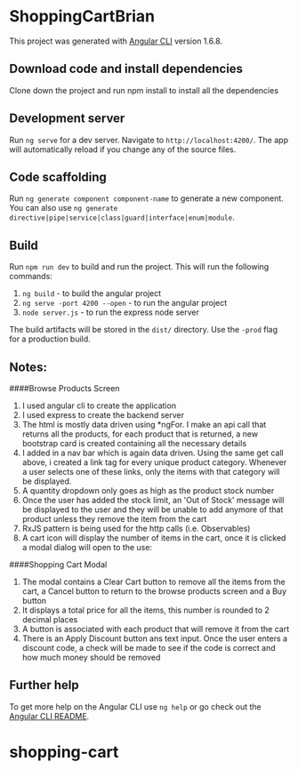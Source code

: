 # ShoppingCartBrian

This project was generated with [Angular CLI](https://github.com/angular/angular-cli) version 1.6.8.

## Download code and install dependencies 

Clone down the project and run npm install to install all the dependencies

## Development server

Run `ng serve` for a dev server. Navigate to `http://localhost:4200/`. The app will automatically reload if you change any of the source files.

## Code scaffolding

Run `ng generate component component-name` to generate a new component. You can also use `ng generate directive|pipe|service|class|guard|interface|enum|module`.

## Build

Run `npm run dev` to build and run the project. This will run the following commands:
1) `ng build` - to build the angular project
2) `ng serve -port 4200 --open` - to run the angular project
3) `node server.js` - to run the express node server

The build artifacts will be stored in the `dist/` directory. Use the `-prod` flag for a production build.

## Notes:
####Browse Products Screen
1) I used angular cli to create the application
2) I used express to create the backend server
3) The html is mostly data driven using *ngFor. I make an api call that returns all the products, for each product that is returned, a new bootstrap card is created containing all the necessary details
4) I added in a nav bar which is again data driven. Using the same get call above, i created a link tag for every unique product category. Whenever a user selects one of these links, only the items with that category will be displayed.
5) A quantity dropdown only goes as high as the product stock number
6) Once the user has added the stock limit, an 'Out of Stock' message will be displayed to the user and they will be unable to add anymore of that product unless they remove the item from the cart
7) RxJS pattern is being used for the http calls (i.e. Observables)
8) A cart icon will display the number of items in the cart, once it is clicked a modal dialog will open to the use:

####Shopping Cart Modal
1) The modal contains a Clear Cart button to remove all the items from the cart, a Cancel button to return to the browse products screen and a Buy button
2) It displays a total price for all the items, this number is rounded to 2 decimal places
3) A button is associated with each product that will remove it from the cart
4) There is an Apply Discount button ans text input. Once the user enters a discount code, a check will be made to see if the code is correct and how much money should be removed

## Further help

To get more help on the Angular CLI use `ng help` or go check out the [Angular CLI README](https://github.com/angular/angular-cli/blob/master/README.md).
# shopping-cart


